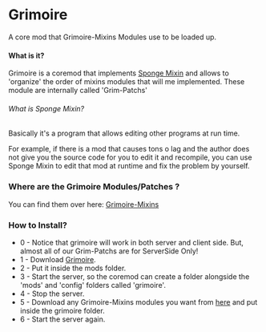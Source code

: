 # Grimoire

A core mod that Grimoire-Mixins Modules use to be loaded up.

#### What is it?

Grimoire is a coremod that implements [Sponge Mixin](https://github.com/SpongePowered/Mixin) and allows to 'organize' the order of mixins modules that will me implemented.
These module are internally called 'Grim-Patchs'

###### What is Sponge Mixin?

Basically it's a program that allows editing other programs at run time.

For example, if there is a mod that causes tons o lag and the author does not give you the source code for you to edit it and recompile, you can use Sponge Mixin to edit that mod at runtime and fix the problem by yourself.

### Where are the Grimoire Modules/Patches ?

You can find them over here: [Grimoire-Mixins](https://github.com/CrucibleMC/Grimoire-Mixins)

### How to Install?

* 0 - Notice that grimoire will work in both server and client side. But, almost all of our Grim-Patchs are for ServerSide Only!
* 1 - Download [Grimoire](https://github.com/CrucibleMC/Grimoire/releases).
* 2 - Put it inside the mods folder.
* 3 - Start the server, so the coremod can create a folder alongside the 'mods' and 'config' folders called 'grimoire'.
* 4 - Stop the server.
* 5 - Download any Grimoire-Mixins modules you want from [here](https://github.com/CrucibleMC/Grimoire-Mixins) and put inside the grimoire folder.
* 6 - Start the server again.